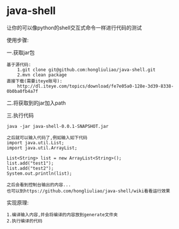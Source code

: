 java-shell
==========

让你的可以像python的shell交互式命令一样进行代码的测试

使用步骤:

一.获取jar包

	基于源代码:
		1.git clone git@github.com:hongliuliao/java-shell.git
		2.mvn clean package
	直接下载(需要iteye账号):
		http://dl.iteye.com/topics/download/fe7e05a0-128e-3d39-8338-0b0ba0fb4a7f
                
二.将获取到的jar加入path

三.执行代码

	java -jar java-shell-0.0.1-SNAPSHOT.jar
        
	之后就可以输入代码了,例如输入如下代码
	import java.util.List;
	import java.util.ArrayList;
	
	List<String> list = new ArrayList<String>();
	list.add("test1"); 
	list.add("test2"); 
	System.out.println(list);
	
	之后会看到控制台输出的内容...
	也可以到https://github.com/hongliuliao/java-shell/wiki看看运行效果
	
实现原理:

	1.编译输入内容,并会将编译的内容放到generate文件夹
	2.执行编译的代码
